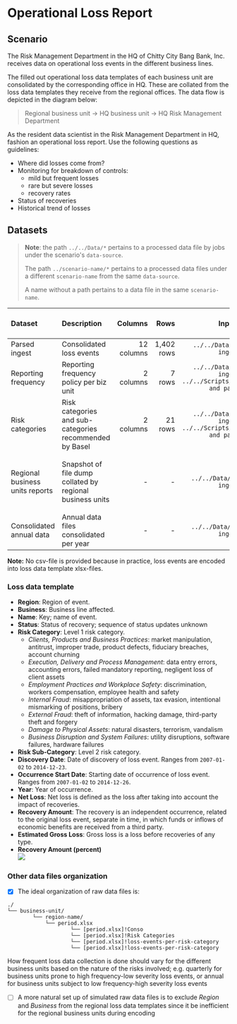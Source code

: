 # Operational Loss Report

## Scenario

The Risk Management Department in the HQ of Chitty City Bang Bank, Inc. receives data on operational loss events in the different business lines.

The filled out operational loss data templates of each business unit are consolidated by the corresponding office in HQ.  These are collated from the loss data templates they receive from the regional offices.  The data flow is depicted in the diagram below:

> Regional business unit &rarr; HQ business unit &rarr; HQ Risk Management Department

As the resident data scientist in the Risk Management Department in HQ, fashion an operational loss report.  Use the following questions as guidelines:

* Where did losses come from?
* Monitoring for breakdown of controls:
   - mild but frequent losses
   - rare but severe losses
   - recovery rates
* Status of recoveries
* Historical trend of losses

## Datasets

> **Note**: the path `../../Data/*` pertains to a processed data file by jobs under the scenario's `data-source`.
>
> The path `../scenario-name/*` pertains to a processed data files under a different `scenario-name` from the same `data-source`.
>
> A name without a path pertains to a data file in the same `scenario-name`.

| Dataset | Description | Columns | Rows | Input Data | Data Processing Scripts | csv Data File | xlsx Data File | R Data File |
|:--|:--|--:|--:|:-:|:-:|:--|:--|:--|
| Parsed ingest | Consolidated loss events | 12 columns | 1,402 rows | `../../Data/data01_parsed ingest.rds` |  |  |  | [`data01_parsed ingest.rds`](https://drive.google.com/open?id=1GB8wcspcaBwh4ea9FUfCsCrIKQMutQ6N) |
| Reporting frequency | Reporting frequency policy per biz unit | 2 columns | 7 rows | `../../Data/data01_parsed ingest.rds`<br/>`../../Scripts/script01_inspect and parse.ipynb` | `prep01_from deduped ingest.R` |  |  | [`ref00_freq and cats.RData`](https://drive.google.com/open?id=1Jxsnm3NBSEsZTFnpuvNi2lzdvwG1pugV) |
| Risk categories | Risk categories and sub-categories recommended by Basel | 2 columns | 21 rows | `../../Data/data01_parsed ingest.rds`<br/>`../../Scripts/script01_inspect and parse.ipynb` | `prep01_from deduped ingest.R` |  |  | [`ref00_freq and cats.RData`](https://drive.google.com/open?id=1Jxsnm3NBSEsZTFnpuvNi2lzdvwG1pugV) |
| Regional business units reports | Snapshot of file dump collated by regional business units | - | - | `../../Data/data02_deduped ingest.rds` | `prep01_from deduped ingest.R` |  | [`case_Operational Loss Report_raw files/business-unit/region-name/[oprdataq_biz-unit_region-name_period-name.xlsx]!Conso`](https://drive.google.com/open?id=1sjTtdhD0_S6ClQCpOLJtZM_GFliE-SoC) |  |
| Consolidated annual data | Annual data files consolidated per year | - | - | `../../Data/data02_deduped ingest.rds` | `prep01_from deduped ingest.R` |  | [`case_Operational Loss Report_annual conso/[CYyear-name.xlsx]!Bankwide`](https://drive.google.com/open?id=1pX3H4ta8j00IWDKglebO40QrrSL7ZURk) |  |

**Note:** No csv-file is provided because in practice, loss events are encoded into loss data template xlsx-files.

### Loss data template

* __Region__: Region of event.
* __Business__: Business line affected.
* __Name__: Key; name of event.
* __Status__: Status of recovery; sequence of status updates unknown
* __Risk Category__: Level 1 risk category.
	- *Clients, Products and Business Practices*: market manipulation, antitrust, improper trade, product defects, fiduciary breaches, account churning
	- *Execution, Delivery and Process Management*: data entry errors, accounting errors, failed mandatory reporting, negligent loss of client assets
	- *Employment Practices and Workplace Safety*: discrimination, workers compensation, employee health and safety
	- *Internal Fraud*: misappropriation of assets, tax evasion, intentional mismarking of positions, bribery
	- *External Fraud*: theft of information, hacking damage, third-party theft and forgery
	- *Damage to Physical Assets*: natural disasters, terrorism, vandalism
	- *Business Disruption and System Failures*: utility disruptions, software failures, hardware failures
* __Risk Sub-Category__: Level 2 risk category.
* __Discovery Date__: Date of discovery of loss event.  Ranges from `2007-01-02` to `2014-12-23`.
* __Occurrence Start Date__: Starting date of occurrence of loss event.  Ranges from `2007-01-02` to `2014-12-26`.
* __Year__: Year of occurrence.
* __Net Loss__: Net loss is defined as the loss after taking into account the impact of recoveries.
* __Recovery Amount__: The recovery is an independent occurrence, related to the original loss event, separate in time, in which funds or inflows of economic benefits are received from a third party.
* __Estimated Gross Loss__: Gross loss is a loss before recoveries of any type.
* __Recovery Amount (percent)__<br/>
	![](http://latex.codecogs.com/gif.latex?\frac{\text{Recovery&space;Amount}}{\text{Net&space;Loss}}&space;\cdot&space;100)

### Other data files organization

- [x] The ideal organization of raw data files is:
```
./
└── business-unit/
		└── region-name/
			└── period.xlsx
					└── [period.xlsx]!Conso
					└── [period.xlsx]!Risk Categories
					└── [period.xlsx]!loss-events-per-risk-category
					└── [period.xlsx]!loss-events-per-risk-category
```
How frequent loss data collection is done should vary for the different business units based on the nature of the risks involved; e.g. quarterly for business units prone to high frequency-low severity loss events, or annual for business units subject to low frequency-high severity loss events
- [ ] A more natural set up of simulated raw data files is to exclude *Region* and *Business* from the regional loss data templates since it be inefficient for the regional business units during encoding